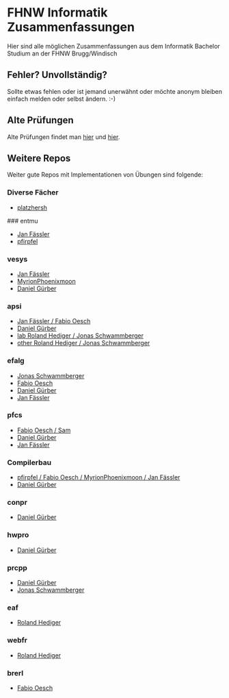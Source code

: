 # FHNW Informatik Zusammenfassungen
Hier sind alle möglichen Zusammenfassungen aus dem Informatik Bachelor Studium an der FHNW Brugg/Windisch

## Fehler? Unvollständig?
Sollte etwas fehlen oder ist jemand unerwähnt oder möchte anonym bleiben einfach melden oder selbst ändern. :-)

## Alte Prüfungen 
Alte Prüfungen findet man [hier](http://www.ib08.ch) und [hier](http://www.infboard.ch).

## Weitere Repos
Weiter gute Repos mit Implementationen von Übungen sind folgende:

### Diverse Fächer
- [platzhersh](https://github.com/platzhersh/FHNW-Java-Projekte)

### entmu
- [Jan Fässler](https://github.com/janfaessler/entmu)
- [pfirpfel](https://github.com/pfirpfel/jdraw-exercise)

### vesys
- [Jan Fässler](https://github.com/janfaessler/vesys/)
- [MyrionPhoenixmoon](https://github.com/MyrionPhoenixmoon/VeSys-Bank)
- [Daniel Gürber](https://github.com/danielguerber/vesys)

### apsi
- [Jan Fässler / Fabio Oesch](https://github.com/janfaessler/FHNW-Apsi)
- [Daniel Gürber](https://github.com/danielguerber/Apsi)
- [lab Roland Hediger / Jonas Schwammberger](https://github.com/rolandhediger/apsi_lab)
- [other Roland Hediger / Jonas Schwammberger](https://github.com/rolandhediger/apsi_solutions)

### efalg
- [Jonas Schwammberger](https://github.com/Helldevastator/efalg)
- [Fabio Oesch](https://github.com/fabio-oesch/fhwn.efalg)
- [Daniel Gürber](https://github.com/danielguerber/Efalg)
- [Jan Fässler](https://github.com/janfaessler/FHNW-efalg)

### pfcs
- [Fabio Oesch / Sam](https://github.com/fabio-oesch/fhnw.pfcs)
- [Daniel Gürber](https://github.com/danielguerber/Fhnw.Pfcs)
- [Jan Fässler](https://github.com/janfaessler/FHNW-pfcs)

### Compilerbau
- [pfirpfel / Fabio Oesch / MyrionPhoenixmoon / Jan Fässler](https://github.com/pfirpfel/iml-compiler)
- [Daniel Gürber](https://github.com/danielguerber/CPIB)

### conpr
- [Daniel Gürber](https://github.com/danielguerber/ConprScala)

### hwpro
- [Daniel Gürber](https://github.com/danielguerber/hwpro)

### prcpp
- [Daniel Gürber](https://github.com/danielguerber/PRCPP)
- [Jonas Schwammberger](https://github.com/Helldevastator/PRCPP)

### eaf
- [Roland Hediger](https://github.com/rolandhediger/eaf_solutions)

### webfr
- [Roland Hediger](https://github.com/rolandhediger/webfr_solutions)

### brerl
- [Fabio Oesch](https://github.com/fabio-oesch/fhnw.bver)
